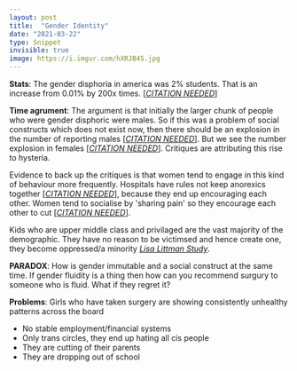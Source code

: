 ```yaml
---
layout: post
title:  "Gender Identity"
date: "2021-03-22"
type: Snippet
invisible: true
image: https://i.imgur.com/hXRJB4S.jpg
---
```


**Stats**: The gender disphoria in america was 2% students. That is an increase from 0.01% by 200x times. [[*CITATION NEEDED*]()]

**Time agrument**: The argument is that initially the larger chunk of people who were gender disphoric were males. So if this was a problem of social constructs which does not exist now, then there should be an explosion in the number of reporting males [[*CITATION NEEDED*]()]. But we see the number explosion in females [[*CITATION NEEDED*]()]. Critiques are attributing this rise to hysteria.

Evidence to back up the critiques is that women tend to engage in this kind of behaviour more frequently. Hospitals have rules not keep anorexics together [[*CITATION NEEDED*]()], because they end up encouraging each other. Women tend to socialise by 'sharing pain' so they encourage each other to cut [[*CITATION NEEDED*]()].

Kids who are upper middle class and privilaged are the vast majority of the demographic. They have no reason to be victimsed and hence create one, they become oppressed/a minority [*Lisa Littman Study*](https://journals.plos.org/plosone/article?id=10.1371/journal.pone.0202330).

**PARADOX**: How is gender immutable and a social construct at the same time. If gender fluidity is a thing then how can you recommend surgury to someone who is fluid. What if they regret it?

**Problems**: Girls who have taken surgery are showing consistently unhealthy patterns across the board
- No stable employment/financial systems
- Only trans circles, they end up hating all cis people
- They are cutting of their parents
- They are dropping out of school